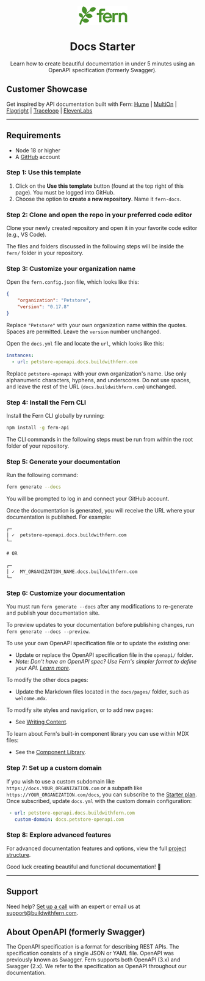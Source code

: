 <br/>
<div align="center">
  <a href="https://www.buildwithfern.com/?utm_source=github&utm_medium=readme&utm_campaign=docs-starter-openapi&utm_content=logo">
    <img src="/fern/docs/assets/fern.png" height="50" align="center" alt="header" />
  </a>
  
  <br/>

# Docs Starter

Learn how to create beautiful documentation in under 5 minutes using an OpenAPI specification (formerly Swagger).
</div>

## Customer Showcase

Get inspired by API documentation built with Fern: [Hume](https://dev.hume.ai) | [MultiOn](https://docs.multion.ai) | [Flagright](https://docs.flagright.com) | [Traceloop](https://fern.traceloop.com/docs) | [ElevenLabs](https://elevenlabs.docs.buildwithfern.com/docs/developers)

---

## Requirements

-   Node 18 or higher
-   A [GitHub](https://github.com) account
  
### Step 1: Use this template

1. Click on the **Use this template** button (found at the top right of this page). You must be logged into GitHub.
2. Choose the option to **create a new repository**. Name it `fern-docs`.

### Step 2: Clone and open the repo in your preferred code editor

Clone your newly created repository and open it in your favorite code editor (e.g., VS Code).

The files and folders discussed in the following steps will be inside the `fern/` folder in your repository.

### Step 3: Customize your organization name

Open the `fern.config.json` file, which looks like this:

```json
{
    "organization": "Petstore",
    "version": "0.17.8"
}
```
Replace `"Petstore"` with your own organization name within the quotes. Spaces are permitted. Leave the `version` number unchanged.

Open the `docs.yml` file and locate the `url`, which looks like this:

```yml
instances:
  - url: petstore-openapi.docs.buildwithfern.com
```

Replace `petstore-openapi` with your own organization's name. Use only alphanumeric characters, hyphens, and underscores. Do not use spaces, and leave the rest of the URL (`docs.buildwithfern.com`) unchanged.


### Step 4: Install the Fern CLI

Install the Fern CLI globally by running:

```bash
npm install -g fern-api
```

The CLI commands in the following steps must be run from within the root folder of your repository.

### Step 5: Generate your documentation

Run the following command:

```bash
fern generate --docs
```

You will be prompted to log in and connect your GitHub account.

Once the documentation is generated, you will receive the URL where your documentation is published. For example:

```shell
┌─
│ ✓  petstore-openapi.docs.buildwithfern.com
└─

# OR

┌─
│ ✓  MY_ORGANIZATION_NAME.docs.buildwithfern.com
└─
```

### Step 6: Customize your documentation

You must run `fern generate --docs` after any modifications to re-generate and publish your documentation site.

To preview updates to your documentation before publishing changes, run `fern generate --docs --preview`.

To use your own OpenAPI specification file or to update the existing one:
- Update or replace the OpenAPI specification file in the `openapi/` folder.
- *Note: Don't have an OpenAPI spec? Use Fern's simpler format to define your API.* [*Learn more*](https://github.com/fern-api/docs-starter-fern-definition).

To modify the other docs pages:
- Update the Markdown files located in the `docs/pages/` folder, such as `welcome.mdx`.

To modify site styles and navigation, or to add new pages:
- See [Writing Content](https://buildwithfern.com/learn/docs/content/write-markdown).

To learn about Fern's built-in component library you can use within MDX files:
- See the [Component Library](https://buildwithfern.com/learn/docs/components/overview).
  
### Step 7: Set up a custom domain

If you wish to use a custom subdomain like `https://docs.YOUR_ORGANIZATION.com` or a subpath like `https://YOUR_ORGANIZATION.com/docs`, you can subscribe to the [Starter plan](https://buildwithfern.com/pricing). Once subscribed, update `docs.yml` with the custom domain configuration:

``` yaml
 - url: petstore-openapi.docs.buildwithfern.com
   custom-domain: docs.petstore-openapi.com
```

### Step 8: Explore advanced features

For advanced documentation features and options, view the full [project structure](https://buildwithfern.com/learn/docs/getting-started/project-structure).

Good luck creating beautiful and functional documentation! 🌿

---

## Support

Need help? [Set up a call](https://buildwithfern.com/contact) with an expert or email us at [support@buildwithfern.com](mailto:support@buildwithfern.com). 

## About OpenAPI (formerly Swagger)

The OpenAPI specification is a format for describing REST APIs. The specification consists of a single JSON or YAML file. OpenAPI was previously known as Swagger. Fern supports both OpenAPI (3.x) and Swagger (2.x). We refer to the specification as OpenAPI throughout our documentation.
